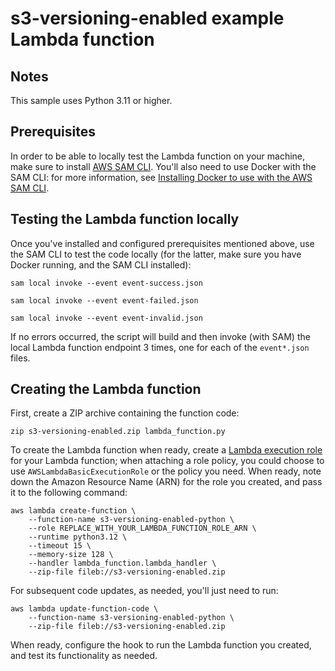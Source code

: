 # s3-versioning-enabled example Lambda function


## Notes

This sample uses Python 3.11 or higher.


## Prerequisites

In order to be able to locally test the Lambda function on your
machine, make sure to install [AWS SAM
CLI](https://docs.aws.amazon.com/serverless-application-model/latest/developerguide/install-sam-cli.html). You'll
also need to use Docker with the SAM CLI: for more information, see
[Installing Docker to use with the AWS SAM
CLI](https://docs.aws.amazon.com/serverless-application-model/latest/developerguide/install-docker.html).


## Testing the Lambda function locally

Once you've installed and configured prerequisites mentioned above,
use the SAM CLI to test the code locally (for the latter, make sure
you have Docker running, and the SAM CLI installed):

```
sam local invoke --event event-success.json

sam local invoke --event event-failed.json

sam local invoke --event event-invalid.json
```

If no errors occurred, the script will build and then invoke (with
SAM) the local Lambda function endpoint 3 times, one for each of the
`event*.json` files.


## Creating the Lambda function

First, create a ZIP archive containing the function code:

```
zip s3-versioning-enabled.zip lambda_function.py
```

To create the Lambda function when ready, create a [Lambda execution
role](https://docs.aws.amazon.com/lambda/latest/dg/lambda-intro-execution-role.html)
for your Lambda function; when attaching a role policy, you could
choose to use `AWSLambdaBasicExecutionRole` or the policy you
need. When ready, note down the Amazon Resource Name (ARN) for the
role you created, and pass it to the following command:

```
aws lambda create-function \
    --function-name s3-versioning-enabled-python \
    --role REPLACE_WITH_YOUR_LAMBDA_FUNCTION_ROLE_ARN \
    --runtime python3.12 \
    --timeout 15 \
    --memory-size 128 \
    --handler lambda_function.lambda_handler \
    --zip-file fileb://s3-versioning-enabled.zip
```

For subsequent code updates, as needed, you'll just need to run:

```
aws lambda update-function-code \
    --function-name s3-versioning-enabled-python \
    --zip-file fileb://s3-versioning-enabled.zip
```

When ready, configure the hook to run the Lambda function you created,
and test its functionality as needed.
